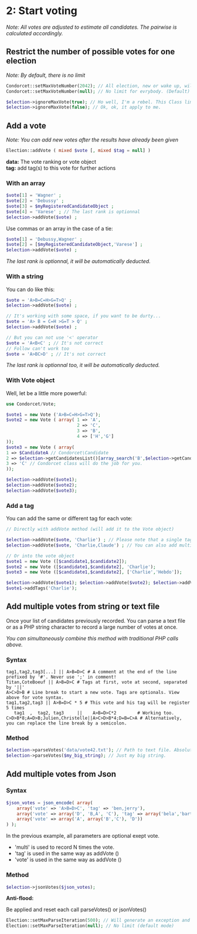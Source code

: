# 2: Start voting
_Note: All votes are adjusted to estimate all candidates. The pairwise is calculated accordingly._

## Restrict the number of possible votes for one election
_Note: By default, there is no limit_  

```php
Condorcet::setMaxVoteNumber(2042); // All election, new or wake up, will be limit at this maximum vote number.
Condorcet::setMaxVoteNumber(null); // No limit for evrybody. (Default)

$election->ignoreMaxVote(true); // Ho well, I'm a rebel. This Class limit do not apply to me.
$election->ignoreMaxVote(false); // Ok, ok, it apply to me.
```

## Add a vote
_Note: You can add new votes after the results have already been given_  


```php
Election::addVote ( mixed $vote [, mixed $tag = null] )
```
**data:** The vote ranking or vote object   
**tag:** add tag(s) to this vote for further actions



### With an array
```php
$vote[1] = 'Wagner' ;  
$vote[2] = 'Debussy' ;  
$vote[3] = $myRegisteredCandidateObject ;  
$vote[4] = 'Varese' ; // The last rank is optionnal 
$election->addVote($vote) ;  
```

Use commas or an array in the case of a tie:  
```php
$vote[1] = 'Debussy,Wagner' ;  
$vote[2] = [$myRegisteredCandidateObject,'Varese'] ;  
$election->addVote($vote) ; 
```

*The last rank is optionnal, it will be automatically deducted.*  

### With a string
You can do like this:

```php
$vote = 'A>B=C=H>G=T>Q' ;
$election->addVote($vote) ;  

// It's working with some space, if you want to be durty...
$vote = 'A> B = C=H >G=T > Q' ;
$election->addVote($vote) ;  

// But you can not use '<' operator
$vote = 'A<B<C' ; // It's not correct
// Follow can't work too
$vote = 'A>BC>D' ; // It's not correct
```

*The last rank is optionnal too, it will be automatically deducted.* 


### With Vote object
Well, let be a little more powerful:

```php
use Condorcet/Vote;

$vote1 = new Vote ('A>B=C=H>G=T>Q');
$vote2 = new Vote ( array( 1 => 'A',
                           2 => 'C',
                           3 => 'B',
                           4 => ['H','G']
));
$vote3 = new Vote ( array(
1 => $CandidateA // Condorcet\Candidate
2 => $election->getCandidatesList()[array_search('B',$election->getCandidatesList(),false)] // Put the object corresponding to the 'B' candidate from getCandidatesList method. Off course, ou can also just entrer string 'B' and Condorcet will do the job for you.
3 => 'C' // Condorcet class will do the job for you.
));

$election->addVote($vote1);  
$election->addVote($vote2);  
$election->addVote($vote3);  
```

### Add a tag
You can add the same or different tag for each vote:  
```php
// Directly with addVote method (will add it to the Vote object)

$election->addVote($vote, 'Charlie') ; // Please note that a single tag is always created for each vote. 
$election->addVote($vote, 'Charlie,Claude') ; // You can also add multiple tags, separated by commas. 

// Or into the vote object
$vote1 = new Vote ([$candidate1,$candidate2]);
$vote2 = new Vote ([$candidate1,$candidate2], 'Charlie');
$vote3 = new Vote ([$candidate1,$candidate2], ['Charlie','Hebdo']);

$election->addVote($vote1); $election->addVote($vote2); $election->addVote($vote3);
$vote1->addTags('Charlie');
```   

## Add multiple votes from string or text file
Once your list of candidates previously recorded. You can parse a text file or as a PHP string character to record a large number of votes at once.   

*You can simultaneously combine this method with traditional PHP calls above.*  

### Syntax
```
tag1,tag2,tag3[...] || A>B=D>C # A comment at the end of the line prefixed by '#'. Never use ';' in comment!
Titan,CoteBoeuf || A>B=D>C # Tags at first, vote at second, separated by '||'
A>C>D>B # Line break to start a new vote. Tags are optionals. View above for vote syntax.
tag1,tag2,tag3 || A>B=D>C * 5 # This vote and his tag will be register 5 times
   tag1  ,  tag2, tag3     ||    A>B=D>C*2        # Working too.
C>D>B*8;A=D>B;Julien,Christelle||A>C>D>B*4;D=B=C>A # Alternatively, you can replace the line break by a semicolon.
``` 

### Method
```php
$election->parseVotes('data/vote42.txt'); // Path to text file. Absolute or relative.
$election->parseVotes($my_big_string); // Just my big string.
```

## Add multiple votes from Json

### Syntax
```php
$json_votes = json_encode( array(
	array('vote' => 'A>B=D>C', 'tag' => 'ben,jerry'),
	array('vote' => array('D', 'B,A', 'C'), 'tag' => array('bela','bartok'), 'multi' => 5),
	array('vote' => array('A', array('B','C'), 'D'))
) );
``` 

In the previous example, all parameters are optional exept vote.
* 'multi' is used to record N times the vote.   
* 'tag' is used in the same way as addVote ()  
* 'vote' is used in the same way as addVote ()   

### Method
```php
$election->jsonVotes($json_votes);
```

**Anti-flood:**

Be applied and reset each call parseVotes() or jsonVotes()   

```php
Election::setMaxParseIteration(500); // Will generate an exception and stop after 500 registered vote by call.
Election::setMaxParseIteration(null); // No limit (default mode)
```  